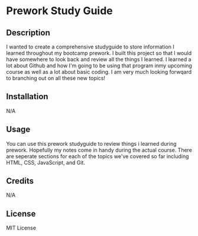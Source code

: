 # Prework Study Guide

## Description

I wanted to create a comprehensive studyguide to store information I learned throughout my bootcamp prework.  I built this project so that I would have somewhere to look back and review all the things I learned. I learned a lot about Github and how I'm going to be using that program inmy upcoming course as well as a lot about basic coding. I am very much looking forwqard to branching out on all these new topics!

## Installation

N/A

## Usage

You can use this prework studyguide to review things i learned during prework. Hopefully my notes come in handy during the actual course. There are seperate sections for each of the topics we've covered so far including HTML, CSS, JavaScript, and Git.

## Credits

N/A

## License

MIT License